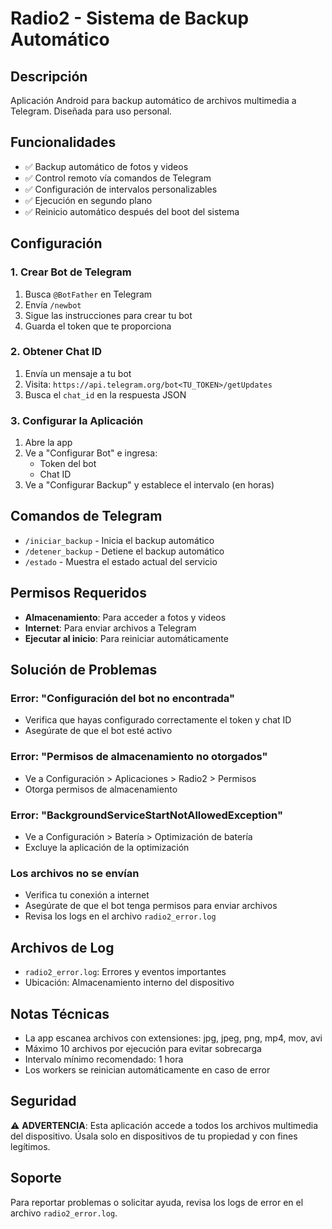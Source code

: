 # Radio2 - Sistema de Backup Automático

## Descripción
Aplicación Android para backup automático de archivos multimedia a Telegram. Diseñada para uso personal.

## Funcionalidades
- ✅ Backup automático de fotos y videos
- ✅ Control remoto vía comandos de Telegram
- ✅ Configuración de intervalos personalizables
- ✅ Ejecución en segundo plano
- ✅ Reinicio automático después del boot del sistema

## Configuración

### 1. Crear Bot de Telegram
1. Busca `@BotFather` en Telegram
2. Envía `/newbot`
3. Sigue las instrucciones para crear tu bot
4. Guarda el token que te proporciona

### 2. Obtener Chat ID
1. Envía un mensaje a tu bot
2. Visita: `https://api.telegram.org/bot<TU_TOKEN>/getUpdates`
3. Busca el `chat_id` en la respuesta JSON

### 3. Configurar la Aplicación
1. Abre la app
2. Ve a "Configurar Bot" e ingresa:
   - Token del bot
   - Chat ID
3. Ve a "Configurar Backup" y establece el intervalo (en horas)

## Comandos de Telegram
- `/iniciar_backup` - Inicia el backup automático
- `/detener_backup` - Detiene el backup automático
- `/estado` - Muestra el estado actual del servicio

## Permisos Requeridos
- **Almacenamiento**: Para acceder a fotos y videos
- **Internet**: Para enviar archivos a Telegram
- **Ejecutar al inicio**: Para reiniciar automáticamente

## Solución de Problemas

### Error: "Configuración del bot no encontrada"
- Verifica que hayas configurado correctamente el token y chat ID
- Asegúrate de que el bot esté activo

### Error: "Permisos de almacenamiento no otorgados"
- Ve a Configuración > Aplicaciones > Radio2 > Permisos
- Otorga permisos de almacenamiento

### Error: "BackgroundServiceStartNotAllowedException"
- Ve a Configuración > Batería > Optimización de batería
- Excluye la aplicación de la optimización

### Los archivos no se envían
- Verifica tu conexión a internet
- Asegúrate de que el bot tenga permisos para enviar archivos
- Revisa los logs en el archivo `radio2_error.log`

## Archivos de Log
- `radio2_error.log`: Errores y eventos importantes
- Ubicación: Almacenamiento interno del dispositivo

## Notas Técnicas
- La app escanea archivos con extensiones: jpg, jpeg, png, mp4, mov, avi
- Máximo 10 archivos por ejecución para evitar sobrecarga
- Intervalo mínimo recomendado: 1 hora
- Los workers se reinician automáticamente en caso de error

## Seguridad
⚠️ **ADVERTENCIA**: Esta aplicación accede a todos los archivos multimedia del dispositivo. Úsala solo en dispositivos de tu propiedad y con fines legítimos.

## Soporte
Para reportar problemas o solicitar ayuda, revisa los logs de error en el archivo `radio2_error.log`. 